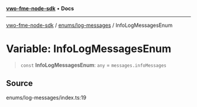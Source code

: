 [**vwo-fme-node-sdk**](../../../README.md) • **Docs**

---

[vwo-fme-node-sdk](../../../modules.md) / [enums/log-messages](../README.md) / InfoLogMessagesEnum

# Variable: InfoLogMessagesEnum

> `const` **InfoLogMessagesEnum**: `any` = `messages.infoMessages`

## Source

enums/log-messages/index.ts:19
